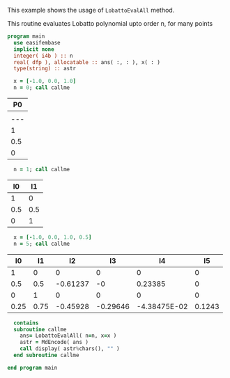 This example shows the usage of `LobattoEvalAll` method.

This routine evaluates Lobatto polynomial upto order n, for many points

```fortran
program main
  use easifembase
  implicit none
  integer( i4b ) :: n
  real( dfp ), allocatable :: ans( :, : ), x( : )
  type(string) :: astr
```

```fortran
  x = [-1.0, 0.0, 1.0]
  n = 0; call callme
```

| P0  |
|-----|
|     |
| --- |
| 1   |
| 0.5 |
| 0   |

```fortran
  n = 1; call callme
```

| l0  | l1  |
|-----|-----|
| 1   | 0   |
| 0.5 | 0.5 |
| 0   | 1   |

```fortran
  x = [-1.0, 0.0, 1.0, 0.5]
  n = 5; call callme
```

| l0   | l1   | l2       | l3       | l4           | l5     |
|------|------|----------|----------|--------------|--------|
| 1    | 0    | 0        | 0        | 0            | 0      |
| 0.5  | 0.5  | -0.61237 | -0       | 0.23385      | 0      |
| 0    | 1    | 0        | 0        | 0            | 0      |
| 0.25 | 0.75 | -0.45928 | -0.29646 | -4.38475E-02 | 0.1243 |

```fortran
  contains
  subroutine callme
    ans= LobattoEvalAll( n=n, x=x )
    astr = MdEncode( ans )
    call display( astr%chars(), "" )
  end subroutine callme
```

```fortran
end program main
```
